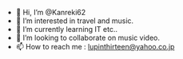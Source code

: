 - 👋 Hi, I’m @Kanreki62
- 👀 I’m interested in travel and music.
- 🌱 I’m currently learning IT etc..
- 💞️ I’m looking to collaborate on music video.
- 📫 How to reach me : lupinthirteen@yahoo.co.jp

<!---
Kanreki62/Kanreki62 is a ✨ special ✨ repository because its `README.md` (this file) appears on your GitHub profile.
You can click the Preview link to take a look at your changes.
--->
